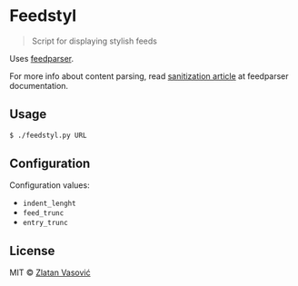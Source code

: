 # Feedstyl

> Script for displaying stylish feeds

Uses [feedparser](http://code.google.com/p/feedparser/).

For more info about content parsing, read
[sanitization article](http://pythonhosted.org/feedparser/html-sanitization.html)
at feedparser documentation.

## Usage

```bash
$ ./feedstyl.py URL
```

## Configuration

Configuration values:

- `indent_lenght`
- `feed_trunc`
- `entry_trunc`

## License

MIT &copy; [Zlatan Vasović](https://github.com/ZDroid)
